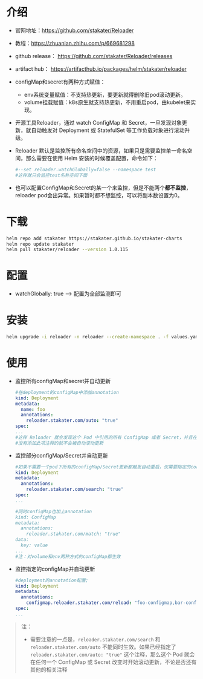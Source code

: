 # 介绍

- 官网地址：https://github.com/stakater/Reloader

- 教程：https://zhuanlan.zhihu.com/p/669681298

- github release： https://github.com/stakater/Reloader/releases

- artifact hub： https://artifacthub.io/packages/helm/stakater/reloader

- configMap和secret有两种方式赋值：

  - env系统变量赋值：不支持热更新，要更新就得删除旧pod滚动更新。
  - volume挂载赋值：k8s原生就支持热更新，不用重启pod，由kubelet来实现。

- 开源工具Reloader，通过 watch ConfigMap 和 Secret，一旦发现对象更新，就自动触发对 Deployment 或 StatefulSet 等工作负载对象进行滚动升级。

- Reloader 默认是监控所有命名空间中的资源，如果只是需要监控单一命名空间，那么需要在使用 Helm 安装的时候覆盖配置，命令如下：

  ~~~sh
  #--set reloader.watchGlobally=false --namespace test
  #这样就只会监控test名称空间下面
  ~~~

- 也可以配置ConfigMap和Secret的某一个来监控，但是不能两个**都不监控**，reloader pod会出异常。如果暂时都不想监控，可以将副本数设置为0。


# 下载

~~~sh
helm repo add stakater https://stakater.github.io/stakater-charts
helm repo update stakater
helm pull stakater/reloader --version 1.0.115
~~~

# 配置

- watchGlobally: true --> 配置为全部监测即可


# 安装

~~~sh
helm upgrade -i reloader -n reloader --create-namespace . -f values.yaml
~~~

# 使用

- 监控所有configMap和secret并自动更新

  ~~~yaml
  #在deployment的configMap中添加annotation
  kind: Deployment
  metadata:
    name: foo
    annotations:
      reloader.stakater.com/auto: "true"
  spec:
  ...
  #这样 Reloader 就会发现这个 Pod 中引用的所有 ConfigMap 或者 Secret，并且在这两个资源更新的时候滚动更新这个 Pod。
  #没有添加此项注释的就不会被自动滚动更新
  ~~~

- 监控部分configMap/Secret并自动更新

  ~~~yaml
  #如果不需要一个pod下所有的configMap/Secret更新都触发自动重启，仅需要指定的configMap/Secret，给deployment加annotation：
  kind: Deployment
  metadata:
    annotations:
      reloader.stakater.com/search: "true"
  spec:
  ...
  
  #同时configMap也加上annotation
  kind: ConfigMap
  metadata:
    annotations:
      reloader.stakater.com/match: "true"
  data:
    key: value
  ...
  #注：对volume和env两种方式的configMap都生效
  ~~~

- 监控指定的configMap并自动更新

  ~~~yaml
  #deployment的annotation配置;
  kind: Deployment
  metadata:
    annotations:
      configmap.reloader.stakater.com/reload: "foo-configmap,bar-configmap,baz-configmap"
  spec:
  ...
  ~~~


> 注：
>
> - 需要注意的一点是，`reloader.stakater.com/search` 和 `reloader.stakater.com/auto` 不能同时生效。如果已经指定了 `reloader.stakater.com/auto: "true"` 这个注释，那么这个 Pod 就会在任何一个 ConfigMap 或 Secret 改变时开始滚动更新，不论是否还有其他的相关注释
